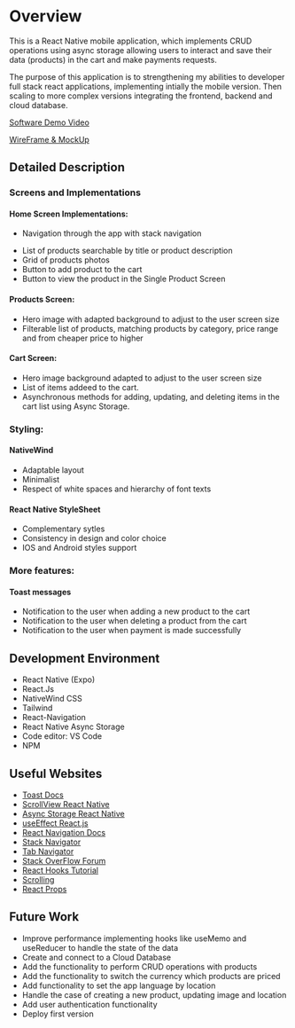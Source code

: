 # Overview

This is a React Native mobile application, which implements CRUD operations using async storage allowing users to interact and save their data (products) in the cart and make payments requests. 

The purpose of this application is to strengthening my abilities to developer full stack react applications, implementing intially the mobile version. Then scaling to more complex versions integrating the frontend, backend and cloud database. 



[Software Demo Video](http://youtube.link.goes.here)   

[WireFrame & MockUp](https://www.figma.com/file/zHEfeiNomW9MPvgQ3QvD5R/My-App?type=design&node-id=0%3A1&mode=design&t=QAjX9pBZrmw28UFu-1)

## Detailed Description

### Screens and Implementations

#### Home Screen Implementations: 
- Navigation through the app with stack navigation
* List of products searchable by title or product description 
* Grid of products photos
* Button to add product to the cart
* Button to view the product in the Single Product Screen 

#### Products Screen: 
* Hero image with adapted background to adjust to the user screen size 
* Filterable list of products, matching products by category, price range and from cheaper price to higher 

#### Cart Screen: 
* Hero image background adapted to adjust to the user screen size 
* List of items addeed to the cart. 
* Asynchronous methods for adding, updating, and deleting items in the cart list using Async Storage.

### Styling: 

#### NativeWind
* Adaptable layout 
* Minimalist 
* Respect of white spaces and hierarchy of font texts 

#### React Native StyleSheet  
* Complementary sytles
* Consistency in design and color choice 
* IOS and Android styles support 

### More features: 

#### Toast messages
* Notification to the user when adding a new product to the cart
* Notification to the user when deleting a product from the cart
* Notification to the user when payment is made successfully


## Development Environment

* React Native (Expo) 
* React.Js 
* NativeWind CSS
* Tailwind
* React-Navigation
* React Native Async Storage 
* Code editor: VS Code
* NPM 

## Useful Websites

* [Toast Docs](https://github.com/calintamas/react-native-toast-message/blob/HEAD/docs/custom-layouts.md)
* [ScrollView React Native](https://reactnative.dev/docs/scrollview)
* [Async Storage React Native](https://blog.logrocket.com/guide-react-natives-asyncstorage/)
* [useEffect React.js](https://react.dev/reference/react/useEffect)
* [React Navigation Docs](https://reactnavigation.org/docs/getting-started/)
* [Stack Navigator](https://reactnavigation.org/docs/stack-navigator/)
* [Tab Navigator](https://reactnavigation.org/docs/bottom-tab-navigator/)
* [Stack OverFlow Forum](https://stackoverflow.com/questions/67623952/error-virtualizedlists-should-never-be-nested-inside-plain-scrollviews-with-th)
* [React Hooks Tutorial ](https://www.youtube.com/watch?v=HYKDUF8X3qI&ab_channel=CosdenSolutions)
* [Scrolling](https://www.youtube.com/watch?v=T9LWjpHCW_E&ab_channel=BungFerdly)
* [React Props](https://www.w3schools.com/react/react_props.asp)


## Future Work
* Improve performance implementing hooks like useMemo and useReducer to handle the state of the data
* Create and connect to a Cloud Database 
* Add the functionality to perform CRUD operations with products
* Add the functionality to switch the currency which products are priced
* Add functionality to set the app language by location
* Handle the case of creating a new product, updating image and location
* Add user authentication functionality 
* Deploy first version 